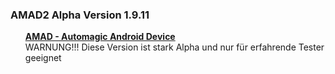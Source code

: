 <h3>AMAD2 Alpha Version 1.9.11</h3>
<ul>
  <u><b>AMAD - Automagic Android Device</b></u>
  <br> WARNUNG!!! Diese Version ist stark Alpha und nur für erfahrende Tester geeignet
</ul>
